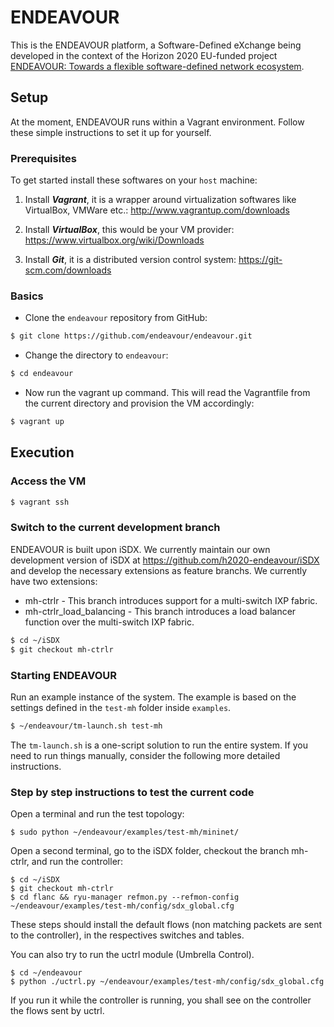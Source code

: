 # ENDEAVOUR

This is the ENDEAVOUR platform, a Software-Defined eXchange being developed in the context of the Horizon 2020 EU-funded project [ENDEAVOUR: Towards a flexible software-defined network ecosystem](https://www.h2020-endeavour.eu/).

## Setup

At the moment, ENDEAVOUR runs within a Vagrant environment. Follow these simple instructions to set it up for yourself.

### Prerequisites

To get started install these softwares on your ```host``` machine:

1. Install ***Vagrant***, it is a wrapper around virtualization softwares like VirtualBox, VMWare etc.: http://www.vagrantup.com/downloads

2. Install ***VirtualBox***, this would be your VM provider: https://www.virtualbox.org/wiki/Downloads

3. Install ***Git***, it is a distributed version control system: https://git-scm.com/downloads

### Basics

* Clone the ```endeavour``` repository from GitHub:
```bash 
$ git clone https://github.com/endeavour/endeavour.git
```

* Change the directory to ```endeavour```:
```bash
$ cd endeavour
```

* Now run the vagrant up command. This will read the Vagrantfile from the current directory and provision the VM accordingly:
```bash
$ vagrant up
```

## Execution

### Access the VM

```bash
$ vagrant ssh
```

### Switch to the current development branch

ENDEAVOUR is built upon iSDX. We currently maintain our own development version of iSDX at https://github.com/h2020-endeavour/iSDX and develop the necessary extensions as feature branchs.
We currently have two extensions:
* mh-ctrlr - This branch introduces support for a multi-switch IXP fabric.
* mh-ctrlr_load_balancing - This branch introduces a load balancer function over the multi-switch IXP fabric.

```bash
$ cd ~/iSDX
$ git checkout mh-ctrlr
```

### Starting ENDEAVOUR

Run an example instance of the system. The example is based on the settings defined in the ```test-mh``` folder inside ```examples```. 

```bash
$ ~/endeavour/tm-launch.sh test-mh
```

The ```tm-launch.sh``` is a one-script solution to run the entire system.
If you need to run things manually, consider the following more detailed instructions.

### Step by step instructions to test the current code

Open a terminal and run the test topology:

    $ sudo python ~/endeavour/examples/test-mh/mininet/

Open a second terminal, go to the iSDX folder, checkout the branch mh-ctrlr, 
and run the controller:

    $ cd ~/iSDX
    $ git checkout mh-ctrlr
    $ cd flanc && ryu-manager refmon.py --refmon-config ~/endeavour/examples/test-mh/config/sdx_global.cfg
    
These steps should install the default flows (non matching packets are sent to 
the controller), in the respectives switches and tables.  

You can also try to run the uctrl module (Umbrella Control). 

    $ cd ~/endeavour
    $ python ./uctrl.py ~/endeavour/examples/test-mh/config/sdx_global.cfg

If you run it while the controller is running, you shall see on the controller the flows sent by uctrl. 
